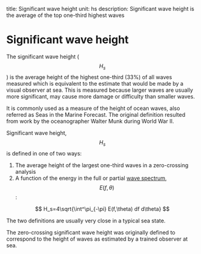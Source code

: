 title: Significant wave height
unit: hs
description: Significant wave height is the average of the top one-third highest waves

# Significant wave height

The significant wave height ($$H_s$$) is the average height of the highest one-third (33%) of all waves measured which is equivalent to the estimate that would be made by a visual observer at sea. This is measured because larger waves are usually more significant, may cause more damage or difficulty than smaller waves.  

It is commonly used as a measure of the height of ocean waves, also referred as Seas in the Marine Forecast. The original definition resulted from work by the oceanographer Walter Munk during World War II. 

Significant wave height, $$H_s$$ is defined in one of two ways:
1. The average height of the largest one-third waves in a zero-crossing analysis
2. A function of the energy in the full or partial [wave spectrum](?wave-spectrum), $$E(f,\theta)$$:
  
  $$ H_s=4\sqrt{\int^\pi_{-\pi} E(f,\theta) df d\theta} $$

The two definitions are usually very close in a typical sea state.

The zero-crossing significant wave height was originally defined to correspond to the height of waves as estimated by a trained observer at sea.

